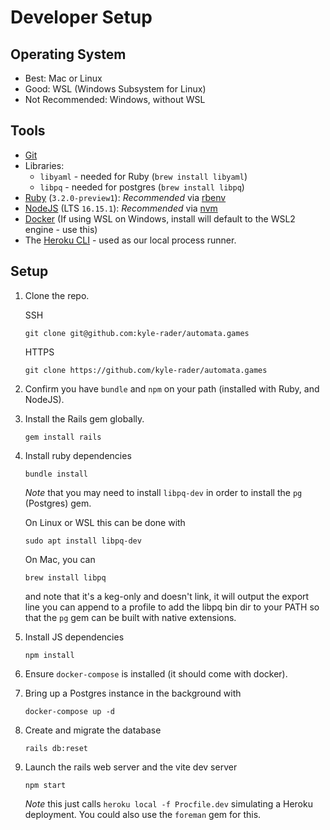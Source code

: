 # Developer Setup

## Operating System

* Best: Mac or Linux
* Good: WSL (Windows Subsystem for Linux)
* Not Recommended: Windows, without WSL

## Tools

* [Git](https://git-scm.com/)
* Libraries:
  * `libyaml` - needed for Ruby (`brew install libyaml`)
  * `libpq` - needed for postgres (`brew install libpq`)
* [Ruby](https://www.ruby-lang.org/en/) (`3.2.0-preview1`): _Recommended_ via [rbenv](https://github.com/rbenv/rbenv)
* [NodeJS](https://nodejs.org/en/) (LTS `16.15.1`): _Recommended_ via [nvm](https://github.com/nvm-sh/nvm)
* [Docker](https://www.docker.com/products/docker-desktop/) (If using WSL on Windows, install will default to the WSL2 engine - use this)
* The [Heroku CLI](https://devcenter.heroku.com/articles/heroku-cli#install-the-heroku-cli) - used as our local process runner.

## Setup
1. Clone the repo.

    SSH
    ```
    git clone git@github.com:kyle-rader/automata.games
    ```

    HTTPS
    ```
    git clone https://github.com/kyle-rader/automata.games
    ```

1. Confirm you have `bundle` and `npm` on your path (installed with Ruby, and NodeJS).

1. Install the Rails gem globally.
    ```
    gem install rails
    ```

1. Install ruby dependencies
    ```
    bundle install
    ```
    _Note_ that you may need to install `libpq-dev` in order to install the `pg` (Postgres) gem.

    On Linux or WSL this can be done with
    ```
    sudo apt install libpq-dev
    ```

    On Mac, you can
    ```
    brew install libpq
    ```
    and note that it's a keg-only and doesn't link, it will output the export line you can append to a profile to add the libpq bin dir to your PATH so that the `pg` gem can be built with native extensions.

1. Install JS dependencies
    ```
    npm install
    ```

1. Ensure `docker-compose` is installed (it should come with docker).

1. Bring up a Postgres instance in the background with
    ```
    docker-compose up -d
    ```

1. Create and migrate the database
    ```
    rails db:reset
    ```

1. Launch the rails web server and the vite dev server
    ```
    npm start
    ```
    _Note_ this just calls `heroku local -f Procfile.dev` simulating a Heroku deployment. You could also use the `foreman` gem for this.

[Rails]:https://rubyonrails.org/
[PostgreSQL]:https://www.postgresql.org/
[SvelteJS]:https://svelte.dev/
[TailWindCSS]: https://tailwindcss.com/
[Vite]: https://vitejs.dev/
